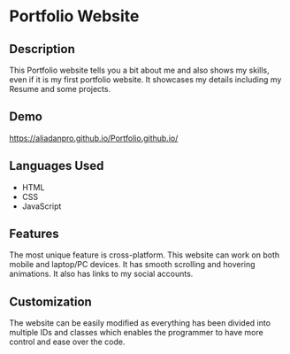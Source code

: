 # Portfolio Website
## Description
This Portfolio website tells you a bit about me and also shows my skills, even if it is my first portfolio website. It showcases my details including my Resume and some projects.
## Demo
https://aliadanpro.github.io/Portfolio.github.io/
## Languages Used
* HTML
* CSS
* JavaScript
## Features
The most unique feature is cross-platform. This website can work on both mobile and laptop/PC devices. It has smooth scrolling and hovering animations. It also has links to my social accounts.
## Customization
The website can be easily modified as everything has been divided into multiple IDs and classes which enables the programmer to have more control and ease over the code.
